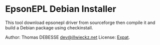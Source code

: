 EpsonEPL Debian Installer
=========================

This tool download epsonepl driver from sourceforge then compile it and build a Debian package using checkinstall.

Author: Thomas DEBESSE <dev@illwieckz.net>
License: [Expat](LICENSE.md).
